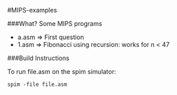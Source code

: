 #MIPS-examples

###What?
Some MIPS programs

* a.asm => First question
* 1.asm => Fibonacci using recursion: works for n < 47

###Build Instructions

To run file.asm on the spim simulator:
```
spim -file file.asm
```
